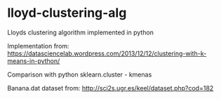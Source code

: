 # lloyd-clustering-alg

Lloyds clustering algorithm implemented in python

Implementation from: https://datasciencelab.wordpress.com/2013/12/12/clustering-with-k-means-in-python/

Comparison with python sklearn.cluster - kmenas

Banana.dat dataset from: http://sci2s.ugr.es/keel/dataset.php?cod=182


